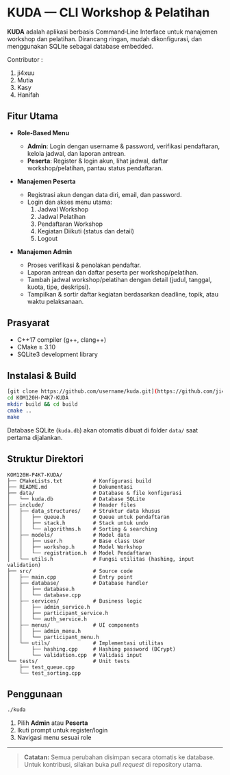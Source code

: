 # KUDA — CLI Workshop & Pelatihan

**KUDA** adalah aplikasi berbasis Command‑Line Interface untuk manajemen workshop dan pelatihan. Dirancang ringan, mudah dikonfigurasi, dan menggunakan SQLite sebagai database embedded.

Contributor :

1. ji4xuu
2. Mutia
3. Kasy
4. Hanifah

## Fitur Utama

- **Role-Based Menu**  
  - **Admin**: Login dengan username & password, verifikasi pendaftaran, kelola jadwal, dan laporan antrean.  
  - **Peserta**: Register & login akun, lihat jadwal, daftar workshop/pelatihan, pantau status pendaftaran.

- **Manajemen Peserta**  
  - Registrasi akun dengan data diri, email, dan password.  
  - Login dan akses menu utama:  
    1. Jadwal Workshop  
    2. Jadwal Pelatihan  
    3. Pendaftaran Workshop  
    4. Kegiatan Diikuti (status dan detail)  
    5. Logout

- **Manajemen Admin**  
  - Proses verifikasi & penolakan pendaftar.  
  - Laporan antrean dan daftar peserta per workshop/pelatihan.  
  - Tambah jadwal workshop/pelatihan dengan detail (judul, tanggal, kuota, tipe, deskripsi).  
  - Tampilkan & sortir daftar kegiatan berdasarkan deadline, topik, atau waktu pelaksanaan.

## Prasyarat

- C++17 compiler (g++, clang++)  
- CMake ≥ 3.10  
- SQLite3 development library

## Instalasi & Build

```bash
[git clone https://github.com/username/kuda.git](https://github.com/ji4xuu/KOM120H-P4K7-KUDA.git)
cd KOM120H-P4K7-KUDA
mkdir build && cd build
cmake ..
make
```

Database SQLite (`kuda.db`) akan otomatis dibuat di folder `data/` saat pertama dijalankan.

## Struktur Direktori

```
KOM120H-P4K7-KUDA/
├── CMakeLists.txt          # Konfigurasi build
├── README.md               # Dokumentasi
├── data/                   # Database & file konfigurasi
│   └── kuda.db             # Database SQLite
├── include/                # Header files
│   ├── data_structures/    # Struktur data khusus
│   │   ├── queue.h         # Queue untuk pendaftaran
│   │   ├── stack.h         # Stack untuk undo
│   │   └── algorithms.h    # Sorting & searching
│   ├── models/             # Model data
│   │   ├── user.h          # Base class User
│   │   ├── workshop.h      # Model Workshop
│   │   └── registration.h  # Model Pendaftaran
│   └── utils.h             # Fungsi utilitas (hashing, input validation)
├── src/                    # Source code
│   ├── main.cpp            # Entry point
│   ├── database/           # Database handler
│   │   ├── database.h
│   │   └── database.cpp
│   ├── services/           # Business logic
│   │   ├── admin_service.h
│   │   ├── participant_service.h
│   │   └── auth_service.h
│   ├── menus/              # UI components
│   │   ├── admin_menu.h
│   │   └── participant_menu.h
│   └── utils/              # Implementasi utilitas
│       ├── hashing.cpp     # Hashing password (BCrypt)
│       └── validation.cpp  # Validasi input
└── tests/                  # Unit tests
    ├── test_queue.cpp
    └── test_sorting.cpp
```

## Penggunaan

```bash
./kuda
```

1. Pilih **Admin** atau **Peserta**  
2. Ikuti prompt untuk register/login  
3. Navigasi menu sesuai role

---

> **Catatan:** Semua perubahan disimpan secara otomatis ke database.  
> Untuk kontribusi, silakan buka _pull request_ di repository utama.

